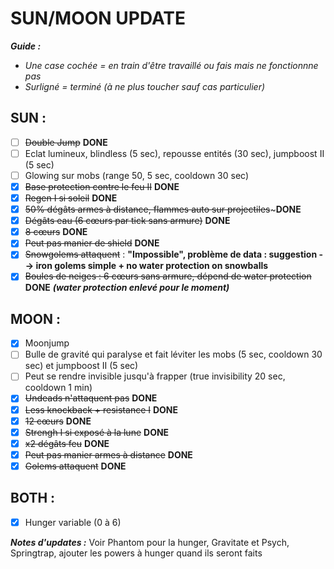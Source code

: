 # SUN/MOON UPDATE

***Guide :***
- *Une case cochée = en train d'être travaillé ou fais mais ne fonctionnne pas*
- *Surligné = terminé (à ne plus toucher sauf cas particulier)*

## SUN :
- [ ] ~~Double Jump~~ **DONE**
- [ ] Eclat lumineux, blindless (5 sec), repousse entités (30 sec), jumpboost II (5 sec)
- [ ] Glowing sur mobs (range 50, 5 sec, cooldown 30 sec)
- [x] ~~Base protection contre le feu II~~ **DONE**
- [x] ~~Regen I si soleil~~ **DONE**
- [x] ~~50% dégâts armes à distance, flammes auto sur projectiles~~~**DONE**
- [x] ~~Dégâts eau (6 cœurs par tick sans armure)~~ **DONE**
- [x] ~~8 cœurs~~ **DONE**
- [x] ~~Peut pas manier de shield~~ **DONE**
- [x] ~~Snowgolems attaquent~~ : **"Impossible", problème de data : suggestion --> iron golems simple + no water protection on snowballs**
- [x] ~~Boules de neiges : 6 cœurs sans armure, dépend de water protection~~ **DONE** ***(water protection enlevé pour le moment)***

## MOON :
- [x] Moonjump
- [ ] Bulle de gravité qui paralyse et fait léviter les mobs (5 sec, cooldown 30 sec) et jumpboost II (5 sec)
- [ ] Peut se rendre invisible jusqu'à frapper (true invisibility 20 sec, cooldown 1 min)
- [x] ~~Undeads n'attaquent pas~~ **DONE**
- [x] ~~Less knockback + resistance I~~ **DONE**
- [x] ~~12 cœurs~~ **DONE**
- [x] ~~Strengh I si exposé à la lune~~ **DONE**
- [x] ~~x2 dégâts feu~~ **DONE**
- [x] ~~Peut pas manier armes à distance~~ **DONE**
- [x] ~~Golems attaquent~~ **DONE**

## BOTH :
- [x] Hunger variable (0 à 6)

***Notes d'updates :*** 
Voir Phantom pour la hunger, Gravitate et Psych, Springtrap, ajouter les powers à hunger quand ils seront faits
